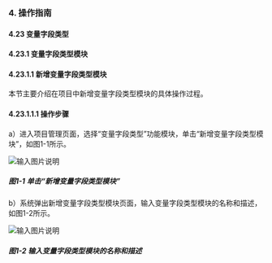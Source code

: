 ### 4. 操作指南

#### 4.23 变量字段类型

#### 4.23.1 变量字段类型模块

#### 4.23.1.1 新增变量字段类型模块

本节主要介绍在项目中新增变量字段类型模块的具体操作过程。

#### 4.23.1.1.1 操作步骤

a）进入项目管理页面，选择“变量字段类型”功能模块，单击“新增变量字段类型模块”，如图1-1所示。

![输入图片说明](../../../../../images/SoFlu%EF%BC%88%E5%90%8E%E7%AB%AF%EF%BC%89%E5%BC%80%E5%8F%91%E5%B9%B3%E5%8F%B0/1.%20%E6%9C%80%E6%96%B0%E7%89%88%E6%9C%AC%20-%20%E6%9B%B4%E6%96%B0%E6%97%A5%E6%9C%9F%20-%202022.10.08/4.%20%E6%93%8D%E4%BD%9C%E6%8C%87%E5%8D%97/23.%20%E5%8F%98%E9%87%8F%E5%AD%97%E6%AE%B5%E7%B1%BB%E5%9E%8B/1.%20%E5%8F%98%E9%87%8F%E5%AD%97%E6%AE%B5%E7%B1%BB%E5%9E%8B%E6%A8%A1%E5%9D%97/image.png)

##### 图1-1 单击“新增变量字段类型模块”

b）系统弹出新增变量字段类型模块页面，输入变量字段类型模块的名称和描述，如图1-2所示。

![输入图片说明](../../../../../images/SoFlu%EF%BC%88%E5%90%8E%E7%AB%AF%EF%BC%89%E5%BC%80%E5%8F%91%E5%B9%B3%E5%8F%B0/1.%20%E6%9C%80%E6%96%B0%E7%89%88%E6%9C%AC%20-%20%E6%9B%B4%E6%96%B0%E6%97%A5%E6%9C%9F%20-%202022.10.08/4.%20%E6%93%8D%E4%BD%9C%E6%8C%87%E5%8D%97/23.%20%E5%8F%98%E9%87%8F%E5%AD%97%E6%AE%B5%E7%B1%BB%E5%9E%8B/1.%20%E5%8F%98%E9%87%8F%E5%AD%97%E6%AE%B5%E7%B1%BB%E5%9E%8B%E6%A8%A1%E5%9D%97/1-2.png)

##### 图1-2 输入变量字段类型模块的名称和描述
